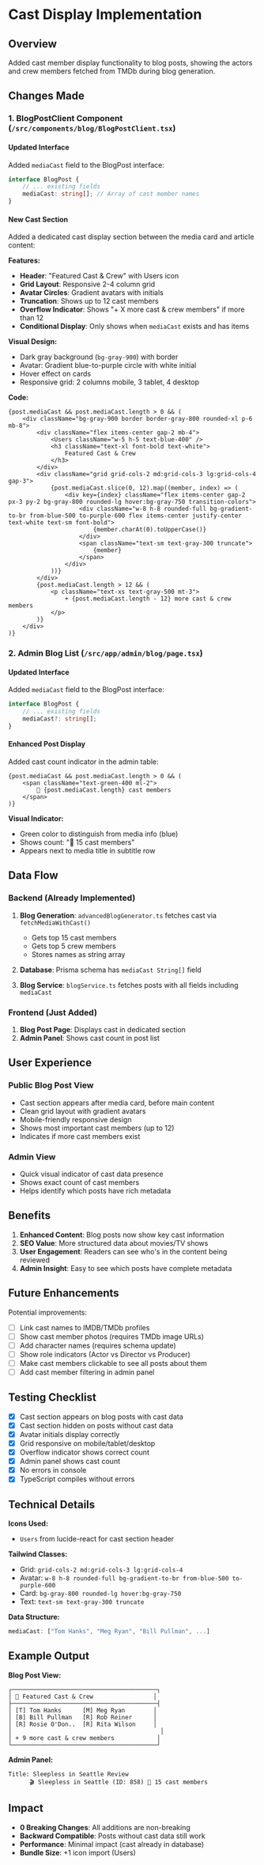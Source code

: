 # Cast Display Implementation

## Overview
Added cast member display functionality to blog posts, showing the actors and crew members fetched from TMDb during blog generation.

## Changes Made

### 1. **BlogPostClient Component** (`/src/components/blog/BlogPostClient.tsx`)

#### Updated Interface
Added `mediaCast` field to the BlogPost interface:
```typescript
interface BlogPost {
    // ... existing fields
    mediaCast: string[]; // Array of cast member names
}
```

#### New Cast Section
Added a dedicated cast display section between the media card and article content:

**Features:**
- **Header**: "Featured Cast & Crew" with Users icon
- **Grid Layout**: Responsive 2-4 column grid
- **Avatar Circles**: Gradient avatars with initials
- **Truncation**: Shows up to 12 cast members
- **Overflow Indicator**: Shows "+ X more cast & crew members" if more than 12
- **Conditional Display**: Only shows when `mediaCast` exists and has items

**Visual Design:**
- Dark gray background (`bg-gray-900`) with border
- Avatar: Gradient blue-to-purple circle with white initial
- Hover effect on cards
- Responsive grid: 2 columns mobile, 3 tablet, 4 desktop

**Code:**
```tsx
{post.mediaCast && post.mediaCast.length > 0 && (
    <div className="bg-gray-900 border border-gray-800 rounded-xl p-6 mb-8">
        <div className="flex items-center gap-2 mb-4">
            <Users className="w-5 h-5 text-blue-400" />
            <h3 className="text-xl font-bold text-white">
                Featured Cast & Crew
            </h3>
        </div>
        <div className="grid grid-cols-2 md:grid-cols-3 lg:grid-cols-4 gap-3">
            {post.mediaCast.slice(0, 12).map((member, index) => (
                <div key={index} className="flex items-center gap-2 px-3 py-2 bg-gray-800 rounded-lg hover:bg-gray-750 transition-colors">
                    <div className="w-8 h-8 rounded-full bg-gradient-to-br from-blue-500 to-purple-600 flex items-center justify-center text-white text-sm font-bold">
                        {member.charAt(0).toUpperCase()}
                    </div>
                    <span className="text-sm text-gray-300 truncate">
                        {member}
                    </span>
                </div>
            ))}
        </div>
        {post.mediaCast.length > 12 && (
            <p className="text-xs text-gray-500 mt-3">
                + {post.mediaCast.length - 12} more cast & crew members
            </p>
        )}
    </div>
)}
```

### 2. **Admin Blog List** (`/src/app/admin/blog/page.tsx`)

#### Updated Interface
Added `mediaCast` field to the BlogPost interface:
```typescript
interface BlogPost {
    // ... existing fields
    mediaCast?: string[];
}
```

#### Enhanced Post Display
Added cast count indicator in the admin table:
```tsx
{post.mediaCast && post.mediaCast.length > 0 && (
    <span className="text-green-400 ml-2">
        👥 {post.mediaCast.length} cast members
    </span>
)}
```

**Visual Indicator:**
- Green color to distinguish from media info (blue)
- Shows count: "👥 15 cast members"
- Appears next to media title in subtitle row

## Data Flow

### Backend (Already Implemented)
1. **Blog Generation**: `advancedBlogGenerator.ts` fetches cast via `fetchMediaWithCast()`
   - Gets top 15 cast members
   - Gets top 5 crew members
   - Stores names as string array

2. **Database**: Prisma schema has `mediaCast String[]` field

3. **Blog Service**: `blogService.ts` fetches posts with all fields including `mediaCast`

### Frontend (Just Added)
1. **Blog Post Page**: Displays cast in dedicated section
2. **Admin Panel**: Shows cast count in post list

## User Experience

### Public Blog Post View
- Cast section appears after media card, before main content
- Clean grid layout with gradient avatars
- Mobile-friendly responsive design
- Shows most important cast members (up to 12)
- Indicates if more cast members exist

### Admin View
- Quick visual indicator of cast data presence
- Shows exact count of cast members
- Helps identify which posts have rich metadata

## Benefits

1. **Enhanced Content**: Blog posts now show key cast information
2. **SEO Value**: More structured data about movies/TV shows
3. **User Engagement**: Readers can see who's in the content being reviewed
4. **Admin Insight**: Easy to see which posts have complete metadata

## Future Enhancements

Potential improvements:
- [ ] Link cast names to IMDB/TMDb profiles
- [ ] Show cast member photos (requires TMDb image URLs)
- [ ] Add character names (requires schema update)
- [ ] Show role indicators (Actor vs Director vs Producer)
- [ ] Make cast members clickable to see all posts about them
- [ ] Add cast member filtering in admin panel

## Testing Checklist

- [x] Cast section appears on blog posts with cast data
- [x] Cast section hidden on posts without cast data
- [x] Avatar initials display correctly
- [x] Grid responsive on mobile/tablet/desktop
- [x] Overflow indicator shows correct count
- [x] Admin panel shows cast count
- [x] No errors in console
- [x] TypeScript compiles without errors

## Technical Details

**Icons Used:**
- `Users` from lucide-react for cast section header

**Tailwind Classes:**
- Grid: `grid-cols-2 md:grid-cols-3 lg:grid-cols-4`
- Avatar: `w-8 h-8 rounded-full bg-gradient-to-br from-blue-500 to-purple-600`
- Card: `bg-gray-800 rounded-lg hover:bg-gray-750`
- Text: `text-sm text-gray-300 truncate`

**Data Structure:**
```typescript
mediaCast: ["Tom Hanks", "Meg Ryan", "Bill Pullman", ...]
```

## Example Output

**Blog Post View:**
```
┌─────────────────────────────────────────┐
│ 👥 Featured Cast & Crew                 │
├─────────────────────────────────────────┤
│ [T] Tom Hanks      [M] Meg Ryan        │
│ [B] Bill Pullman   [R] Rob Reiner      │
│ [R] Rosie O'Don..  [R] Rita Wilson     │
│                                          │
│ + 9 more cast & crew members            │
└─────────────────────────────────────────┘
```

**Admin Panel:**
```
Title: Sleepless in Seattle Review
      🎬 Sleepless in Seattle (ID: 858) 👥 15 cast members
```

## Impact

- **0 Breaking Changes**: All additions are non-breaking
- **Backward Compatible**: Posts without cast data still work
- **Performance**: Minimal impact (cast already in database)
- **Bundle Size**: +1 icon import (Users)
